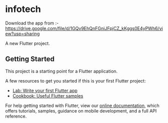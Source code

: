 # infotech

Download the app from :- 
https://drive.google.com/file/d/1GQv9EhQnFGniJFpjCZ_kKggs0E4yPWh6/view?usp=sharing

A new Flutter project.

## Getting Started

This project is a starting point for a Flutter application.

A few resources to get you started if this is your first Flutter project:

- [Lab: Write your first Flutter app](https://flutter.dev/docs/get-started/codelab)
- [Cookbook: Useful Flutter samples](https://flutter.dev/docs/cookbook)

For help getting started with Flutter, view our
[online documentation](https://flutter.dev/docs), which offers tutorials,
samples, guidance on mobile development, and a full API reference.
